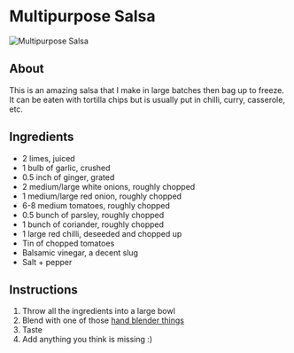 # Multipurpose Salsa

![Multipurpose Salsa](http://farm3.staticflickr.com/2890/12034855283_9f4413bc04.jpg)

## About

This is an amazing salsa that I make in large batches then bag up to freeze. It can be eaten with tortilla chips but is usually put in chilli, curry, casserole, etc.

## Ingredients

* 2 limes, juiced
* 1 bulb of garlic, crushed
* 0.5 inch of ginger, grated
* 2 medium/large white onions, roughly chopped
* 1 medium/large red onion, roughly chopped
* 6-8 medium tomatoes, roughly chopped
* 0.5 bunch of parsley, roughly chopped
* 1 bunch of coriander, roughly chopped
* 1 large red chilli, deseeded and chopped up
* Tin of chopped tomatoes
* Balsamic vinegar, a decent slug
* Salt + pepper

## Instructions

1. Throw all the ingredients into a large bowl
2. Blend with one of those [hand blender things](http://www.amazon.co.uk/Russell-Hobbs-Collection-14452-Ergonomic/dp/B001B9BIBY/)
3. Taste
4. Add anything you think is missing :)
